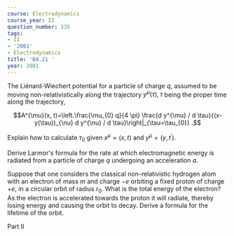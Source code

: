 ```yaml
---
course: Electrodynamics
course_year: II
question_number: 135
tags:
- II
- '2001'
- Electrodynamics
title: 'B4.21 '
year: 2001
---
```



The Liénard-Wiechert potential for a particle of charge $q$, assumed to be moving non-relativistically along the trajectory $y^{\mu}(\tau), \tau$ being the proper time along the trajectory,

$$A^{\mu}(x, t)=\left.\frac{\mu_{0} q}{4 \pi} \frac{d y^{\mu} / d \tau}{(x-y(\tau))_{\nu} d y^{\nu} / d \tau}\right|_{\tau=\tau_{0}} .$$

Explain how to calculate $\tau_{0}$ given $x^{\mu}=(x, t)$ and $y^{\mu}=\left(y, t^{\prime}\right)$.

Derive Larmor's formula for the rate at which electromagnetic energy is radiated from a particle of charge $q$ undergoing an acceleration $a$.

Suppose that one considers the classical non-relativistic hydrogen atom with an electron of mass $m$ and charge $-e$ orbiting a fixed proton of charge $+e$, in a circular orbit of radius $r_{0}$. What is the total energy of the electron? As the electron is accelerated towards the proton it will radiate, thereby losing energy and causing the orbit to decay. Derive a formula for the lifetime of the orbit.

Part II